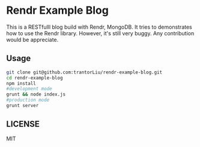# Rendr Example Blog
This is a RESTfulll blog build with Rendr, MongoDB.  It tries to demonstrates how to use the Rendr library.
However, it's still very buggy. Any contribution would be appreciate.

## Usage
```sh
git clone git@github.com:trantorLiu/rendr-example-blog.git
cd rendr-example-blog
npm install
#development mode
grunt && node index.js
#production mode
grunt server
```
## LICENSE
MIT
